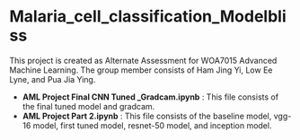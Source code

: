 # Malaria_cell_classification_Modelbliss
This project is created as Alternate Assessment for WOA7015 Advanced Machine Learning. 
The group member consists of Ham Jing Yi, Low Ee Lyne, and Pua Jia Ying.

- **AML Project Final CNN Tuned _Gradcam.ipynb** : This file consists of the final tuned model and gradcam.
- **AML Project Part 2.ipynb** : This file consists of the baseline model, vgg-16 model, first tuned model, resnet-50 model, and inception model.
